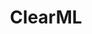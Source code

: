 ---
blog: https://clear.ml/blog
facebook: https://facebook.com/clearmlapp
git: https://github.com/allegroai/clearml
linkedin: https://linkedin.com/company/clearml
logohandle: clearml
sort: clearml
title: ClearML
twitter: https://x.com/clearmlapp
website: https://clear.ml/
youtube: https://youtube.com/c/ClearML
---
